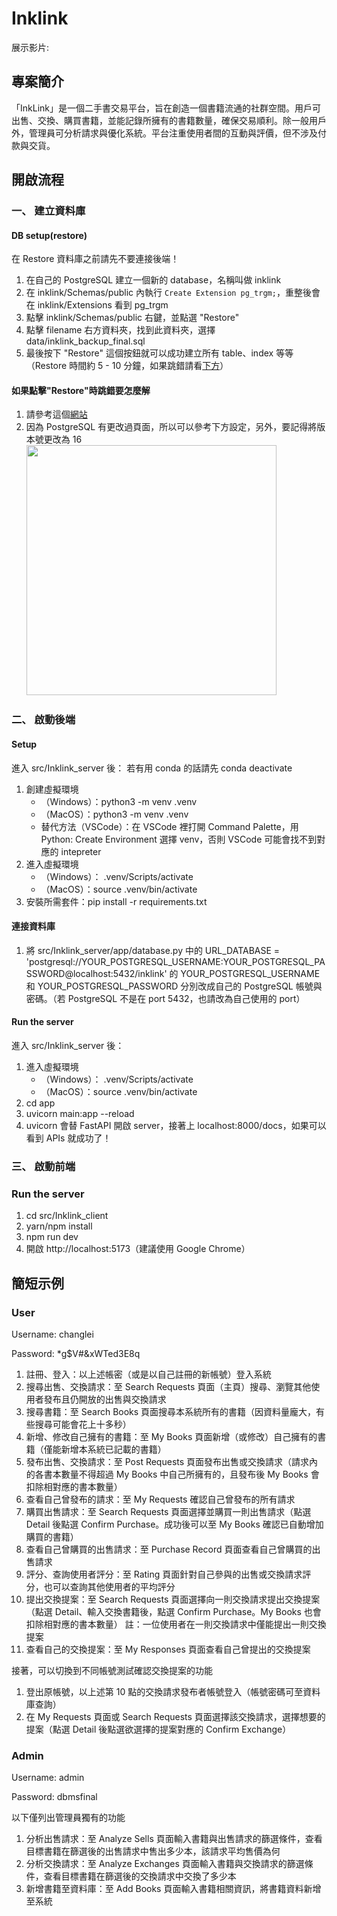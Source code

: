 # Inklink

展示影片: []("")

## 專案簡介
「InkLink」是一個二手書交易平台，旨在創造一個書籍流通的社群空間。用戶可出售、交換、購買書籍，並能記錄所擁有的書籍數量，確保交易順利。除一般用戶外，管理員可分析請求與優化系統。平台注重使用者間的互動與評價，但不涉及付款與交貨。

## 開啟流程

### 一、 建立資料庫

#### DB setup(restore)
在 Restore 資料庫之前請先不要連接後端！
1. 在自己的 PostgreSQL 建立一個新的 database，名稱叫做 inklink 
2. 在 inklink/Schemas/public 內執行 `Create Extension pg_trgm;`，重整後會在 inklink/Extensions 看到 pg_trgm
3. 點擊 inklink/Schemas/public 右鍵，並點選 "Restore"
4. 點擊 filename 右方資料夾，找到此資料夾，選擇 data/inklink_backup_final.sql
5. 最後按下 "Restore" 這個按鈕就可以成功建立所有 table、index 等等（Restore 時間約 5 - 10 分鐘，如果跳錯請看[下方](###如果點擊"Restore"時跳錯要怎麼解)）

#### 如果點擊"Restore"時跳錯要怎麼解

1. 請參考這個[網站](https://dba.stackexchange.com/questions/149169/binary-path-in-the-pgadmin-preferences)
2. 因為 PostgreSQL 有更改過頁面，所以可以參考下方設定，另外，要記得將版本號更改為 16
   <img src="https://i.imgur.com/Wrcy1Bh.png" data-canonical-src="https://i.imgur.com/Wrcy1Bh.png" height="400" />

### 二、 啟動後端

#### Setup

進入 src/Inklink_server 後：
若有用 conda 的話請先 conda deactivate
1. 創建虛擬環境
   - （Windows）：python3 -m venv .venv
   - （MacOS）：python3 -m venv .venv
   - 替代方法（VSCode）：在 VSCode 裡打開 Command Palette，用 Python: Create Environment 選擇 venv，否則 VSCode 可能會找不到對應的 intepreter
2. 進入虛擬環境
   - （Windows）： .venv/Scripts/activate
   - （MacOS）：source .venv/bin/activate
3. 安裝所需套件：pip install -r requirements.txt

#### 連接資料庫

1. 將 src/Inklink_server/app/database.py 中的 URL_DATABASE = 'postgresql://YOUR_POSTGRESQL_USERNAME:YOUR_POSTGRESQL_PASSWORD@localhost:5432/inklink' 的 YOUR_POSTGRESQL_USERNAME 和 YOUR_POSTGRESQL_PASSWORD 分別改成自己的 PostgreSQL 帳號與密碼。（若 PostgreSQL 不是在 port 5432，也請改為自己使用的 port）

#### Run the server

進入 src/Inklink_server 後：

1. 進入虛擬環境
   - （Windows）： .venv/Scripts/activate
   - （MacOS）：source .venv/bin/activate
2. cd app
3. uvicorn main:app --reload
4. uvicorn 會替 FastAPI 開啟 server，接著上 localhost:8000/docs，如果可以看到 APIs 就成功了！

### 三、 啟動前端

### Run the server

1. cd src/Inklink_client
2. yarn/npm install
3. npm run dev
4. 開啟 http://localhost:5173（建議使用 Google Chrome）

## 簡短示例
### User
Username: changlei

Password: *g$V#&xWTed3E8q
1. 註冊、登入：以上述帳密（或是以自己註冊的新帳號）登入系統
2. 搜尋出售、交換請求：至 Search Requests 頁面（主頁）搜尋、瀏覽其他使用者發布且仍開放的出售與交換請求
3. 搜尋書籍：至 Search Books 頁面搜尋本系統所有的書籍（因資料量龐大，有些搜尋可能會花上十多秒）
4. 新增、修改自己擁有的書籍：至 My Books 頁面新增（或修改）自己擁有的書籍（僅能新增本系統已記載的書籍）
5. 發布出售、交換請求：至 Post Requests 頁面發布出售或交換請求（請求內的各書本數量不得超過 My Books 中自己所擁有的，且發布後 My Books 會扣除相對應的書本數量）
6. 查看自己曾發布的請求：至 My Requests 確認自己曾發布的所有請求
7. 購買出售請求：至 Search Requests 頁面選擇並購買一則出售請求（點選 Detail 後點選 Confirm Purchase。成功後可以至 My Books 確認已自動增加購買的書籍）
8. 查看自己曾購買的出售請求：至 Purchase Record 頁面查看自己曾購買的出售請求
9. 評分、查詢使用者評分：至 Rating 頁面針對自己參與的出售或交換請求評分，也可以查詢其他使用者的平均評分
10. 提出交換提案：至 Search Requests 頁面選擇向一則交換請求提出交換提案（點選 Detail、輸入交換書籍後，點選 Confirm Purchase。My Books 也會扣除相對應的書本數量）
   註：一位使用者在一則交換請求中僅能提出一則交換提案
11. 查看自己的交換提案：至 My Responses 頁面查看自己曾提出的交換提案

接著，可以切換到不同帳號測試確認交換提案的功能
1. 登出原帳號，以上述第 10 點的交換請求發布者帳號登入（帳號密碼可至資料庫查詢）
2. 在 My Requests 頁面或 Search Requests 頁面選擇該交換請求，選擇想要的提案（點選 Detail 後點選欲選擇的提案對應的 Confirm Exchange）

### Admin
Username: admin

Password: dbmsfinal

以下僅列出管理員獨有的功能
1. 分析出售請求：至 Analyze Sells 頁面輸入書籍與出售請求的篩選條件，查看目標書籍在篩選後的出售請求中售出多少本，該請求平均售價為何
2. 分析交換請求：至 Analyze Exchanges 頁面輸入書籍與交換請求的篩選條件，查看目標書籍在篩選後的交換請求中交換了多少本
3. 新增書籍至資料庫：至 Add Books 頁面輸入書籍相關資訊，將書籍資料新增至系統
